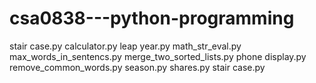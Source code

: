 # csa0838---python-programming
stair case.py
calculator.py
leap year.py
math_str_eval.py
max_words_in_sentencs.py
merge_two_sorted_lists.py
phone display.py
remove_common_words.py
season.py
shares.py
stair case.py
